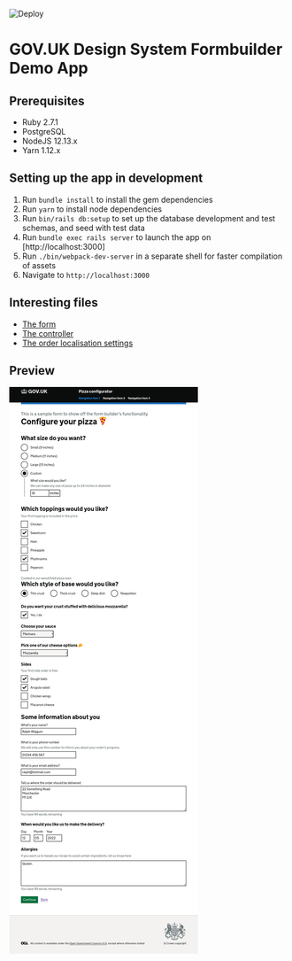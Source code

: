 ![Deploy](https://github.com/DFE-Digital/govuk-rails-boilerplate/workflows/Deploy/badge.svg)

# GOV.UK Design System Formbuilder Demo App

## Prerequisites

- Ruby 2.7.1
- PostgreSQL
- NodeJS 12.13.x
- Yarn 1.12.x

## Setting up the app in development

1. Run `bundle install` to install the gem dependencies
2. Run `yarn` to install node dependencies
3. Run `bin/rails db:setup` to set up the database development and test
   schemas, and seed with test data
4. Run `bundle exec rails server` to launch the app on [http://localhost:3000]
5. Run `./bin/webpack-dev-server` in a separate shell for faster compilation of assets
6. Navigate to `http://localhost:3000`

## Interesting files

* [The form](app/views/orders/_form.html.erb)
* [The controller](app/controllers/orders_controller.rb)
* [The order localisation settings](config/locales/orders.en.yml)

## Preview

![Screenshot of form](doc/form.png)
